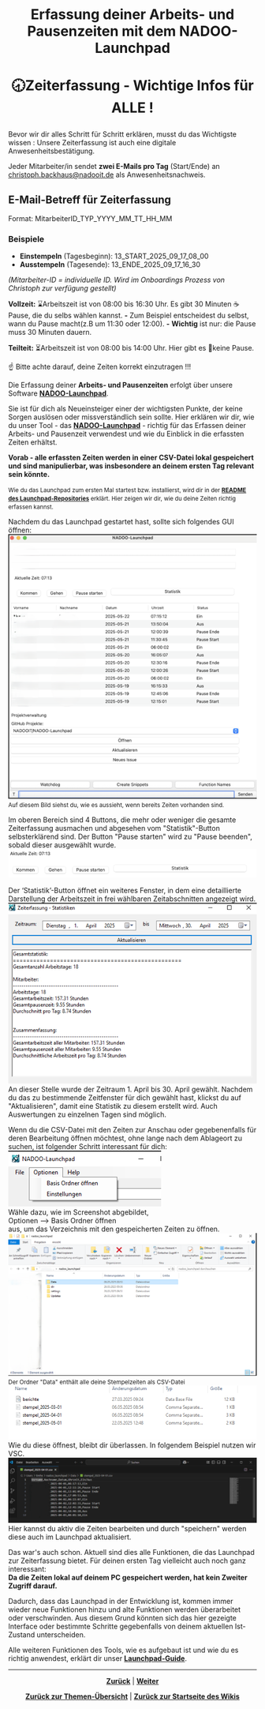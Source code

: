 # <p align="center">Erfassung deiner Arbeits- und Pausenzeiten mit dem NADOO-Launchpad</p>

# <p align="center">🕣Zeiterfassung - Wichtige Infos für ALLE !

Bevor wir dir alles Schritt für Schritt erklären, musst du das Wichtigste wissen : 
Unsere Zeiterfassung ist auch eine digitale Anwesenheitsbestätigung.

Jeder Mitarbeiter/in sendet **zwei E-Mails pro Tag** (Start/Ende) an <christoph.backhaus@nadooit.de> als Anwesenheitsnachweis.
## E-Mail-Betreff für Zeiterfassung
Format: MitarbeiterID_TYP_YYYY_MM_TT_HH_MM
### Beispiele
- **Einstempeln** (Tagesbeginn):
13_START_2025_09_17_08_00
- **Ausstempeln** (Tagesende):
13_ENDE_2025_09_17_16_30

*(Mitarbeiter-ID = individuelle ID. Wird im Onboardings Prozess von Christoph zur verfügung gestellt)*

**Vollzeit:**
⌛Arbeitszeit ist von 08:00 bis 16:30 Uhr. Es gibt 30 Minuten ☕Pause, die du selbs wählen kannst.
**-** Zum Beispiel entscheidest du selbst, wann du Pause macht(z.B um 11:30 oder 12:00).
**-** **Wichtig** ist nur: die Pause muss 30 Minuten dauern.

**Teilteit:**
⏳Arbeitszeit ist von 08:00 bis 14:00 Uhr. Hier gibt es 🚫keine Pause.

☝ Bitte achte darauf, deine Zeiten korrekt einzutragen !!!

Die Erfassung deiner **Arbeits- und Pausenzeiten** erfolgt über unsere Software [**NADOO-Launchpad**](https://github.com/NADOOIT/NADOO-Launchpad).

Sie ist für dich als Neueinsteiger einer der wichtigsten Punkte, der keine Sorgen auslösen oder missverständlich sein sollte. Hier erklären wir dir, wie du unser Tool - das [**NADOO-Launchpad**](https://github.com/NADOOIT/NADOO-Launchpad) - richtig für das Erfassen deiner Arbeits- und Pausenzeit verwendest und wie du Einblick in die erfassten Zeiten erhältst. <p>**Vorab - alle erfassten Zeiten werden in einer CSV-Datei lokal gespeichert und sind manipulierbar, was insbesondere an deinem ersten Tag relevant sein könnte.** <p> <small>Wie du das Launchpad zum ersten Mal startest bzw. installierst, wird dir in der [**README des Launchpad-Repositories**](https://github.com/NADOOIT/NADOO-Launchpad/blob/main/README.md) erklärt. Hier zeigen wir dir, wie du deine Zeiten richtig erfassen kannst. </small> <p>Nachdem du das Launchpad gestartet hast, sollte sich folgendes GUI öffnen: ![alt text](image.png) <br><small>
Auf diesem Bild siehst du, wie es aussieht, wenn bereits Zeiten vorhanden sind.</small> <p>Im oberen Bereich sind 4 Buttons, die mehr oder weniger die gesamte Zeiterfassung ausmachen und abgesehen vom "Statistik"-Button selbsterklärend sind. Der Button "Pause starten" wird zu "Pause beenden", sobald dieser ausgewählt wurde.![alt text](image-1.png)   <p>Der ‘Statistik’-Button öffnet ein weiteres Fenster, in dem eine detaillierte Darstellung der Arbeitszeit in frei wählbaren Zeitabschnitten angezeigt wird. <br> ![alt text](image-2.png) <br> An dieser Stelle wurde der Zeitraum 1. April bis 30. April gewählt. Nachdem du das zu bestimmende Zeitfenster für dich gewählt hast, klickst du auf "Aktualisieren", damit eine Statistik zu diesem erstellt wird. Auch Auswertungen zu einzelnen Tagen sind möglich.  <p> Wenn du die CSV-Datei mit den Zeiten zur Anschau oder gegebenenfalls für deren Bearbeitung öffnen möchtest, ohne lange nach dem Ablageort zu suchen, ist folgender Schritt interessant für dich: <br>![alt text](image-3.png) <br>Wähle dazu, wie im Screenshot abgebildet, <br>Optionen --> Basis Ordner öffnen <br> aus, um das Verzeichnis mit den gespeicherten Zeiten zu öffnen. ![alt text](image-4.png) <small>Der Ordner "Data" enthält alle deine Stempelzeiten als CSV-Datei </small>![alt text](image-5.png) <br> Wie du diese öffnest, bleibt dir überlassen. In folgendem Beispiel nutzen wir VSC. ![alt text](image-6.png) Hier kannst du aktiv die Zeiten bearbeiten und durch "speichern" werden diese auch im Launchpad aktualisiert. <p>Das war's auch schon. Aktuell sind dies alle Funktionen, die das Launchpad zur Zeiterfassung bietet. Für deinen ersten Tag vielleicht auch noch ganz interessant: <br><strong>Da die Zeiten lokal auf deinem PC gespeichert werden, hat kein Zweiter Zugriff darauf.</strong><p>Dadurch, dass das Launchpad in der Entwicklung ist, kommen immer wieder neue Funktionen hinzu und alte Funktionen werden überarbeitet oder verschwinden. Aus diesem Grund könnten sich das hier gezeigte Interface oder bestimmte Schritte gegebenfalls von deinem aktuellen Ist-Zustand unterscheiden.

Alle weiteren Funktionen des Tools, wie es aufgebaut ist und wie du es richtig anwendest, erklärt dir unser [**Launchpad-Guide**](/docs/04-tools/05-launchpad/README.md).


---

<p align="center">
<a href="/docs/01-organisation/README.md"><strong>Zurück</strong></a> | <a href="/docs/01-organisation/02-zeit_und_ausbildungsnachweise/README.md"><strong>Weiter</strong></a>
</p>

<p align="center">
<a href="/docs/01-organisation/README.md/#dieser-themenbereich-beinhaltet-folgende-themen"><strong>Zurück zur Themen-Übersicht</strong></a> | <a href="/docs/00-willkommen/README.md"><strong>Zurück zur Startseite des Wikis</strong></a>
</p>